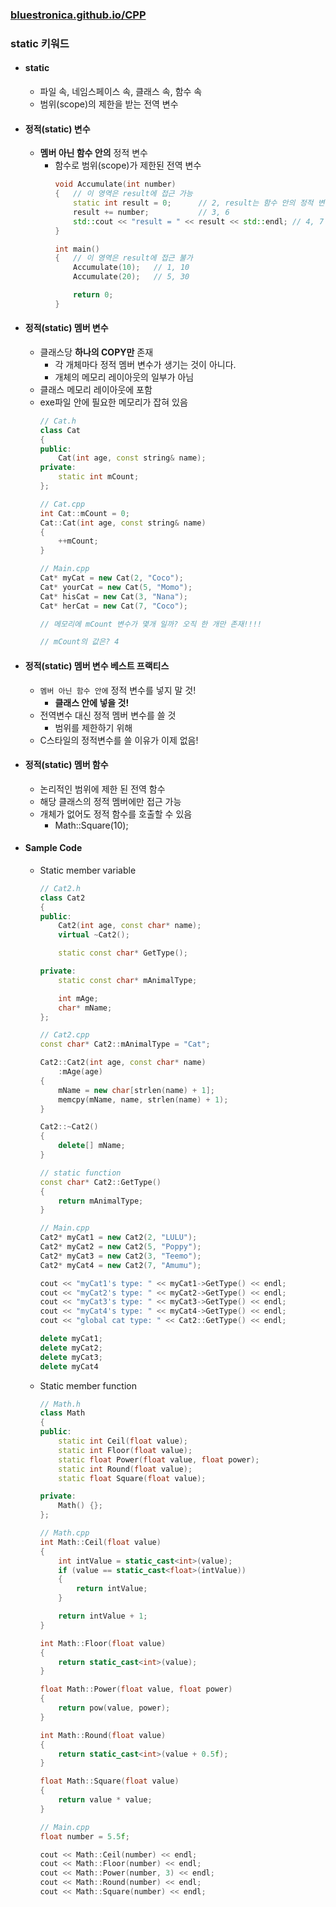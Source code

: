 ### [bluestronica.github.io/CPP](https://bluestronica.github.io/CPP)

### static 키워드
- #### static
    - 파일 속, 네임스페이스 속, 클래스 속, 함수 속
    - 범위(scope)의 제한을 받는 전역 변수

- #### 정적(static) 변수
    - **멤버 아닌 함수 안의** 정적 변수
        - 함수로 범위(scope)가 제한된 전역 변수
            ```c++
            void Accumulate(int number)
            {   // 이 영역은 result에 접근 가능
                static int result = 0;      // 2, result는 함수 안의 정적 변수
                result += number;           // 3, 6
                std::cout << "result = " << result << std::endl; // 4, 7
            }

            int main()
            {   // 이 영역은 result에 접근 불가
                Accumulate(10);   // 1, 10
                Accumulate(20);   // 5, 30

                return 0;
            }
            ```

- #### 정적(static) 멤버 변수
    - 클래스당 **하나의 COPY만** 존재
        - 각 개체마다 정적 멤버 변수가 생기는 것이 아니다.
        - 개체의 메모리 레이아웃의 일부가 아님
    - 클래스 메모리 레이아웃에 포함
    - exe파일 안에 필요한 메모리가 잡혀 있음
        ```c++
        // Cat.h
        class Cat
        {
        public:
            Cat(int age, const string& name);
        private:
            static int mCount;
        };
        ```
        ```c++
        // Cat.cpp
        int Cat::mCount = 0;
        Cat::Cat(int age, const string& name)
        {
            ++mCount;
        }
        ```
        ```c++
        // Main.cpp
        Cat* myCat = new Cat(2, "Coco");
        Cat* yourCat = new Cat(5, "Momo");
        Cat* hisCat = new Cat(3, "Nana");
        Cat* herCat = new Cat(7, "Coco");

        // 메모리에 mCount 변수가 몇개 일까? 오직 한 개만 존재!!!!

        // mCount의 값은? 4
        ```
- #### 정적(static) 멤버 변수 베스트 프랙티스
    - `멤버 아닌 함수 안에` 정적 변수를 넣지 말 것!
        - **클래스 안에 넣을 것!**
    - 전역변수 대신 정적 멤버 변수를 쓸 것
        - 범위를 제한하기 위해
    - C스타일의 정적변수를 쓸 이유가 이제 없음!

- #### 정적(static) 멤버 함수
    - 논리적인 범위에 제한 된 전역 함수
    - 해당 클래스의 정적 멤버에만 접근 가능
    - 개체가 없어도 정적 함수를 호출할 수 있음
        - Math::Square(10);

- #### Sample Code
    - Static member variable
        ```c++
        // Cat2.h
        class Cat2
        {
        public:
            Cat2(int age, const char* name);
            virtual ~Cat2();

            static const char* GetType();

        private:
            static const char* mAnimalType;

            int mAge;
            char* mName;
        };
        ```
        ```c++
        // Cat2.cpp
        const char* Cat2::mAnimalType = "Cat";

        Cat2::Cat2(int age, const char* name)
            :mAge(age)
        {
            mName = new char[strlen(name) + 1];
            memcpy(mName, name, strlen(name) + 1);
        }

        Cat2::~Cat2()
        {
            delete[] mName;
        }

        // static function
        const char* Cat2::GetType()
        {
            return mAnimalType;
        }
        ```
        ```c++
        // Main.cpp
        Cat2* myCat1 = new Cat2(2, "LULU");
        Cat2* myCat2 = new Cat2(5, "Poppy");
        Cat2* myCat3 = new Cat2(3, "Teemo");
        Cat2* myCat4 = new Cat2(7, "Amumu");

        cout << "myCat1's type: " << myCat1->GetType() << endl;
        cout << "myCat2's type: " << myCat2->GetType() << endl;
        cout << "myCat3's type: " << myCat3->GetType() << endl;
        cout << "myCat4's type: " << myCat4->GetType() << endl;
        cout << "global cat type: " << Cat2::GetType() << endl;

        delete myCat1;
        delete myCat2;
        delete myCat3;
        delete myCat4
        ```
    - Static member function
        ```c++
        // Math.h
        class Math
        {
        public:
            static int Ceil(float value);
            static int Floor(float value);
            static float Power(float value, float power);
            static int Round(float value);
            static float Square(float value);

        private:
            Math() {};
        };
        ```
        ```c++
        // Math.cpp
        int Math::Ceil(float value)
        {
            int intValue = static_cast<int>(value);
            if (value == static_cast<float>(intValue))
            {
                return intValue;
            }

            return intValue + 1;
        }

        int Math::Floor(float value)
        {
            return static_cast<int>(value);
        }

        float Math::Power(float value, float power)
        {
            return pow(value, power);
        }

        int Math::Round(float value)
        {
            return static_cast<int>(value + 0.5f);
        }

        float Math::Square(float value)
        {
            return value * value;
        }
        ```
        ```c++
        // Main.cpp
        float number = 5.5f;

		cout << Math::Ceil(number) << endl;
		cout << Math::Floor(number) << endl;
		cout << Math::Power(number, 3) << endl;
		cout << Math::Round(number) << endl;
		cout << Math::Square(number) << endl;
        ```